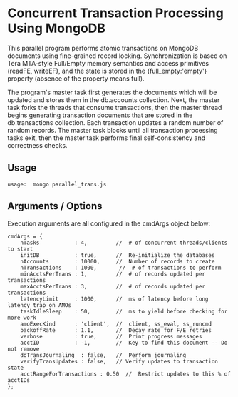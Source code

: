# Concurrent Transaction Processing Using MongoDB

This parallel program performs atomic transactions on MongoDB
documents using fine-grained record locking.  Synchronization is
based on Tera MTA-style Full/Empty memory semantics and access
primitives (readFE, writeEF), and the state is stored in the
{full_empty:'empty'} property (absence of the property means full).

The program's master task first generates the documents which will
be updated and stores them in the db.accounts collection.  Next,
the master task forks the threads that consume transactions, then
the master thread begins generating transaction documents that are
stored in the db.transactions collection.  Each transaction
updates a random number of random records.  The master task blocks
until all transaction processing tasks exit, then the master task
performs final self-consistency and correctness checks.


## Usage
```
usage:  mongo parallel_trans.js
```


## Arguments / Options
Execution arguments are all configured in the cmdArgs object below:

```
cmdArgs = {
    nTasks           : 4,         //  # of concurrent threads/clients to start
    initDB           : true,      //  Re-initialize the databases
    nAccounts        : 10000,     //  Number of records to create
    nTransactions    : 1000,       //  # of transactions to perform
    minAcctsPerTrans : 1,         //  # of records updated per transactions
    maxAcctsPerTrans : 3,         //  # of records updated per transactions
    latencyLimit     : 1000,      //  ms of latency before long latency trap on AMOs
    taskIdleSleep    : 50,        //  ms to yield before checking for more work
    amoExecKind      : 'client',  //  client, ss_eval, ss_runcmd
    backoffRate      : 1.1,       //  Decay rate for F/E retries
    verbose          : true,      //  Print progress messages
    acctID           : -1,        //  Key to find this document -- Do not remove
    doTransJournaling  : false,   //  Perform journaling 
    verifyTransUpdates : false,   // Verify updates to transaction state
    acctRangeForTransactions : 0.50  //  Restrict updates to this % of acctIDs
};
```
